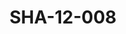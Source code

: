 ---
pid: SHA-12-008
title: SHA-12-008
language: ar
original_label: 
rights: شرحبيل احمد
location_of_original: شرحبيل احمد
photographer_or_studio: 
scanned_from: photograph 8.7 by 12.6
_date: '1984'
location: ليبيا
description: شرحبيل احمد وجيلان الواثق
additional_notes: 
permission_display: 'yes'
on_server: 'no'
on_website: 'no'
permalink: /photopages/ar/SHA-12-008
layout: photo-page
---